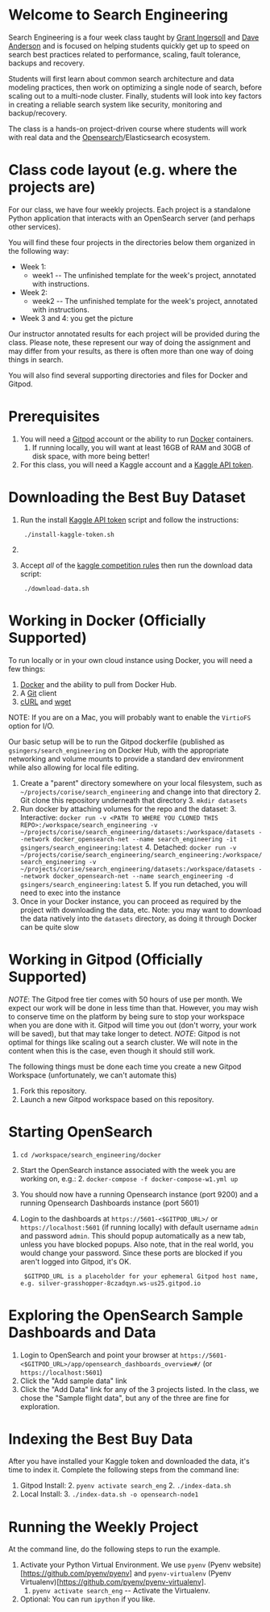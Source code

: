 # Welcome to Search Engineering

Search Engineering is a four week class taught by [Grant Ingersoll](https://www.linkedin.com/in/grantingersoll/) and [Dave Anderson](https://www.linkedin.com/in/daveandersonncsu/) and is focused on helping students
quickly get up to speed on search best practices related to performance, scaling, fault tolerance, backups and recovery.  

Students will first learn about common search architecture and data modeling practices, then work on optimizing a single node of search, before scaling out to a multi-node cluster. Finally, students will look into key factors in creating a reliable search 
system like security, monitoring and backup/recovery. 

The class is a hands-on project-driven course where students will work with real data and the [Opensearch](https://opensearch.com)/Elasticsearch ecosystem.

# Class code layout (e.g. where the projects are)

For our class, we have four weekly projects.  Each project
is a standalone Python application that interacts with an OpenSearch server (and perhaps other services).  

You will find these four projects in the directories below them organized in the following way:

- Week 1:
    - week1 -- The unfinished template for the week's project, annotated with instructions.
- Week 2:
    - week2 -- The unfinished template for the week's project, annotated with instructions.
- Week 3 and 4: you get the picture

Our instructor annotated results for each project will be provided during the class.  Please note, these represent our way of doing the assignment and may differ from your results, as there is often more than one way of doing things in search.

You will also find several supporting directories and files for Docker and Gitpod.

# Prerequisites

1. You will need a [Gitpod](https://gitpod.io) account or the ability to run [Docker](https://docker.com) containers.
   1. If running locally, you will want at least 16GB of RAM and 30GB of disk space, with more being better!
2. For this class, you will need a Kaggle account and a [Kaggle API token](https://www.kaggle.com/docs/api).

# Downloading the Best Buy Dataset

1. Run the install [Kaggle API token](https://www.kaggle.com/docs/api) script and follow the instructions:

        ./install-kaggle-token.sh
2. 
1. Accept *all* of the [kaggle competition rules](https://www.kaggle.com/c/acm-sf-chapter-hackathon-big/rules) then run the download data script:

        ./download-data.sh


# Working in Docker (Officially Supported)

To run locally or in your own cloud instance using Docker, you will need a few things:

1. [Docker](https://docker.com/) and the ability to pull from Docker Hub.
1. A [Git](https://git-scm.com/) client
2. [cURL](https://curl.se/) and [wget](https://www.gnu.org/software/wget/)
                                                                         

NOTE: If you are on a Mac, you will probably want to enable the `VirtioFS` option for I/O.

Our basic setup will be to run the Gitpod dockerfile (published as `gsingers/search_engineering` on Docker Hub, with the appropriate networking and volume mounts to provide a standard dev environment
while also allowing for local file editing.

1. Create a "parent" directory somewhere on your local filesystem, such as `~/projects/corise/search_engineering` and change into that directory
   2. Git clone this repository underneath that directory
   3. `mkdir datasets` 
2. Run docker by attaching volumes for the repo and the dataset: 
   3. Interactive: `docker run -v <PATH TO WHERE YOU CLONED THIS REPO>:/workspace/search_engineering -v ~/projects/corise/search_engineering/datasets:/workspace/datasets --network docker_opensearch-net --name search_engineering -it gsingers/search_engineering:latest`
   4. Detached: `docker run -v ~/projects/corise/search_engineering/search_engineering:/workspace/search_engineering -v ~/projects/corise/search_engineering/datasets:/workspace/datasets --network docker_opensearch-net --name search_engineering -d gsingers/search_engineering:latest`
      5. If you run detached, you will need to exec into the instance
6. Once in your Docker instance, you can proceed as required by the project with downloading the data, etc.  Note: you may want to download the data natively into the `datasets` directory, as doing it through Docker can be quite slow


# Working in Gitpod (Officially Supported)

*NOTE*: The Gitpod free tier comes with 50 hours of use per month.  We expect our work will be done in less time than that.  However, you may wish to conserve time on the platform by being sure to stop your workspace when you are done with it.  Gitpod will time you out (don't worry, your work will be saved), but that may take longer to detect.
*NOTE*: Gitpod is not optimal for things like scaling out a search cluster.  We will note in the content when this is the case, even though it should still work.

The following things must be done each time you create a new Gitpod Workspace (unfortunately, we can't automate this)

1. Fork this repository.
1. Launch a new Gitpod workspace based on this repository.  



# Starting OpenSearch
                     

1. `cd /workspace/search_engineering/docker`
2. Start the OpenSearch instance associated with the week you are working on, e.g.:
   2. `docker-compose -f docker-compose-w1.yml up`
1. You should now have a running Opensearch instance (port 9200) and a running Opensearch Dashboards instance (port 5601)
1. Login to the dashboards at `https://5601-<$GITPOD_URL>/` or `https://localhost:5601` (if running locally) with default username `admin` and password `admin`. This should popup automatically as a new tab, unless you have blocked popups.  Also note, that in the real world, you would change your password.  Since these ports are blocked if you aren't logged into Gitpod, it's OK.

        $GITPOD_URL is a placeholder for your ephemeral Gitpod host name, e.g. silver-grasshopper-8czadqyn.ws-us25.gitpod.io




# Exploring the OpenSearch Sample Dashboards and Data

1. Login to OpenSearch and point your browser at `https://5601-<$GITPOD_URL>/app/opensearch_dashboards_overview#/` (or `https://localhost:5601`)
1. Click the "Add sample data" link
1. Click the "Add Data" link for any of the 3 projects listed. In the class, we chose the "Sample flight data", but any of the three are fine for exploration.



# Indexing the Best Buy Data

After you have installed your Kaggle token and downloaded the data, it's time to index it.  Complete the following steps from the command line:

1. Gitpod Install:
   2. `pyenv activate search_eng` 
   2. `./index-data.sh`
2. Local Install:
   3. `./index-data.sh -o opensearch-node1`


# Running the Weekly Project

At the command line, do the following steps to run the example.  

1. Activate your Python Virtual Environment.  We use `pyenv` (Pyenv website)[https://github.com/pyenv/pyenv] and `pyenv-virtualenv` (Pyenv Virtualenv)[https://github.com/pyenv/pyenv-virtualenv].
    1. `pyenv activate search_eng` -- Activate the Virtualenv. 
1. Optional: You can run `ipython` if you like.
